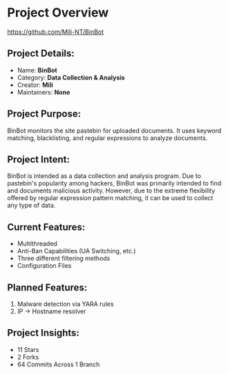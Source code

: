 # Project Overview
https://github.com/Mili-NT/BinBot
## Project Details:
- Name: **BinBot**
- Category: **Data Collection & Analysis**
- Creator: **Mili**
- Maintainers: **None**
## Project Purpose:
BinBot monitors the site pastebin for uploaded documents.
It uses keyword matching, blacklisting, and regular expressions to analyze documents.
## Project Intent:
BinBot is intended as a data collection and analysis program.
Due to pastebin's popularity among hackers, BinBot was primarily intended to find and documents malicious activity.
However, due to the extreme flexibility offered by regular expression pattern matching, it can be used to collect any type of data.
## Current Features:
- Multithreaded
- Anti-Ban Capabilities (UA Switching, etc.)
- Three different filtering methods
- Configuration Files

## Planned Features:
1. Malware detection via YARA rules
2. IP -> Hostname resolver

## Project Insights:
- 11 Stars
- 2 Forks
- 64 Commits Across 1 Branch 
